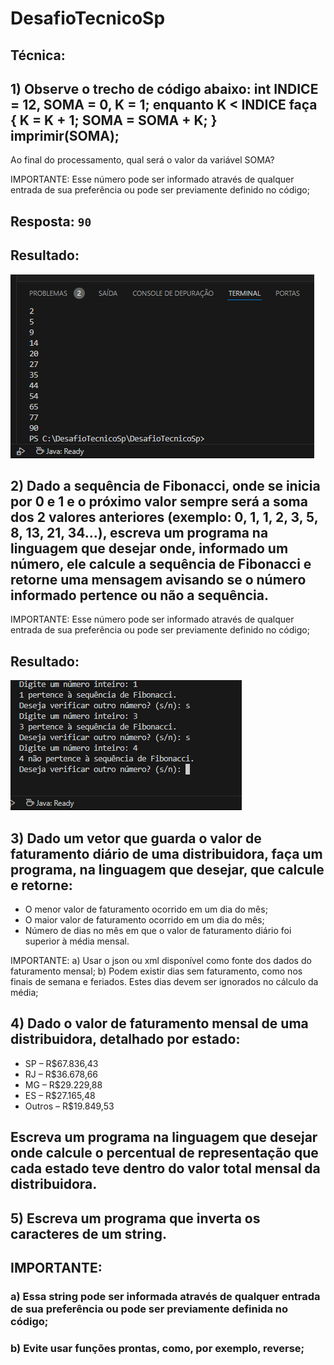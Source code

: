 # DesafioTecnicoSp


## Técnica:

## 1) Observe o trecho de código abaixo: int INDICE = 12, SOMA = 0, K = 1; enquanto K < INDICE faça { K = K + 1; SOMA = SOMA + K; } imprimir(SOMA);
 Ao final do processamento, qual será o valor da variável SOMA?

 IMPORTANTE: Esse número pode ser informado através de qualquer entrada de sua preferência ou pode ser previamente definido no código;

## Resposta: `90`
## Resultado:

![alt text](image.png)

## 2) Dado a sequência de Fibonacci, onde se inicia por 0 e 1 e o próximo valor sempre será a soma dos 2 valores anteriores (exemplo: 0, 1, 1, 2, 3, 5, 8, 13, 21, 34...), escreva um programa na linguagem que desejar onde, informado um número, ele calcule a sequência de Fibonacci e retorne uma mensagem avisando se o número informado pertence ou não a sequência.

IMPORTANTE: Esse número pode ser informado através de qualquer entrada de sua preferência ou pode ser previamente definido no código;

## Resultado: 
![alt text](image-1.png)

## 3) Dado um vetor que guarda o valor de faturamento diário de uma distribuidora, faça um programa, na linguagem que desejar, que calcule e retorne:
* O menor valor de faturamento ocorrido em um dia do mês;
* O maior valor de faturamento ocorrido em um dia do mês;
* Número de dias no mês em que o valor de faturamento diário foi superior à média mensal.

IMPORTANTE:
a) Usar o json ou xml disponível como fonte dos dados do faturamento mensal;
b) Podem existir dias sem faturamento, como nos finais de semana e feriados. Estes dias devem ser ignorados no cálculo da média;

## 4) Dado o valor de faturamento mensal de uma distribuidora, detalhado por estado:
* SP – R$67.836,43
* RJ – R$36.678,66
* MG – R$29.229,88
* ES – R$27.165,48
* Outros – R$19.849,53

## Escreva um programa na linguagem que desejar onde calcule o percentual de representação que cada estado teve dentro do valor total mensal da distribuidora.  

## 5) Escreva um programa que inverta os caracteres de um string.

## IMPORTANTE:
### a) Essa string pode ser informada através de qualquer entrada de sua preferência ou pode ser previamente definida no código;
### b) Evite usar funções prontas, como, por exemplo, reverse;
